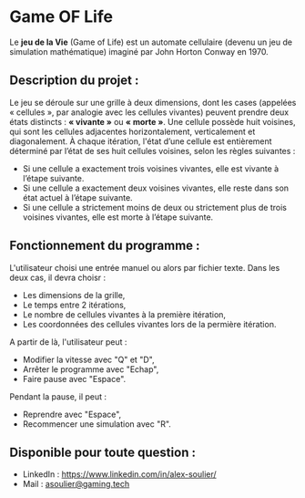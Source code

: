 # Game OF Life

Le **jeu de la Vie** (Game of Life) est un automate cellulaire (devenu un jeu de simulation mathématique) imaginé par John Horton Conway en 1970.

## Description du projet : 

Le jeu se déroule sur une grille à deux dimensions, dont les cases (appelées « cellules », par analogie avec les cellules vivantes) peuvent prendre deux états distincts : **« vivante »** ou **« morte »**.
Une cellule possède huit voisines, qui sont les cellules adjacentes horizontalement, verticalement et diagonalement.
À chaque itération, l'état d’une cellule est entièrement déterminé par l’état de ses huit cellules voisines, selon les règles suivantes :
- Si une cellule a exactement trois voisines vivantes, elle est vivante à l’étape suivante.
- Si une cellule a exactement deux voisines vivantes, elle reste dans son état actuel à l’étape suivante.
- Si une cellule a strictement moins de deux ou strictement plus de trois voisines vivantes, elle est morte à l’étape suivante.

## Fonctionnement du programme :

L'utilisateur choisi une entrée manuel ou alors par fichier texte. Dans les deux cas, il devra choisr : 
- Les dimensions de la grille,
- Le temps entre 2 itérations,
- Le nombre de cellules vivantes à la première itération,
- Les coordonnées des cellules vivantes lors de la permière itération.

A partir de là, l'utilisateur peut :
- Modifier la vitesse avec "Q" et "D",
- Arrêter le programme avec "Echap",
- Faire pause avec "Espace".

Pendant la pause, il peut : 
- Reprendre avec "Espace",
- Recommencer une simulation avec "R".

## Disponible pour toute question :
- LinkedIn : https://www.linkedin.com/in/alex-soulier/
- Mail : asoulier@gaming.tech

